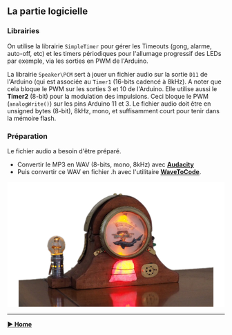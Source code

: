 ## La partie logicielle

### Librairies

On utilise la librairie `SimpleTimer` pour gérer les Timeouts (gong, alarme, auto-off, etc) et les timers périodiques pour l'allumage progressif des LEDs par exemple, via les sorties en PWM de l'Arduino.  

La librairie `Speaker\PCM` sert à jouer un fichier audio sur la sortie `D11` de l'Arduino (qui est associée au `Timer1` (16-bits cadencé à 8kHz). A noter que cela bloque le PWM sur les sorties 3 et 10 de l'Arduino. Elle utilise aussi le **Timer2** (8-bit) pour la modulation des impulsions. Ceci bloque le PWM (`analogWrite()`) sur les pins Arduino 11 et 3. Le fichier audio doit être en unsigned bytes (8-bit), 8kHz, mono, et suffisamment court pour tenir dans la mémoire flash.

### Préparation

Le fichier audio a besoin d'être préparé.

- Convertir le MP3 en WAV (8-bits, mono, 8kHz) avec **[Audacity](https://audacity.fr)**
- Puis convertir ce WAV en fichier .h avec l'utilitaire **[WaveToCode](http://ccgi.cjseymour.plus.com/wavtocode/wavtocode.htm)**.

![arditime](../images/arditime.png)

-----

**[► Home](../index.md)**